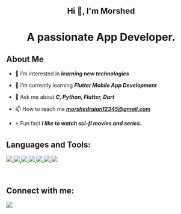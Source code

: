 <h2 align="center">Hi 👋, I'm Morshed</h2>
<h1 align="center">A passionate App Developer.</h3>


## About Me

<!-- - 🔭 I’m currently working on ***[Goverment Training Project: Mobile App Development](https://basictrainingsdmga.com/)*** -->

- 👀 I’m interested in ***learning new technologies***

- 🌱 I’m currently learning ***Flutter Mobile App Development***

- 💬 Ask me about ***C, Python, Flutter, Dart***

- 📫 How to reach me ***morshedraian12345@gmail.com***

- ⚡ Fun fact ***I like to watch sci-fi movies and series.***

## Languages and Tools:

<p align="left">
    <a href="https://www.cprogramming.com" target="_blank"> <img src="https://img.icons8.com/color/48/c-programming.png"/> </a>
    <a href="https://isocpp.org/" target="_blank"> <img src="https://img.icons8.com/color/48/c-plus-plus-logo.png"/> </a>
    <a href="https://www.python.org" target="_blank"> <img src="https://img.icons8.com/color/48/000000/python.png"/> </a>
    <a href="https://flutter.dev" target="_blank"> <img src="https://img.icons8.com/color/48/000000/flutter.png"/> </a>
    <a href="https://dart.dev" target="_blank"> <img src="https://img.icons8.com/color/48/000000/dart.png"/> </a>  
    <a href="https://git-scm.com/" target="_blank"> <img src="https://img.icons8.com/color/48/000000/git.png"/> </a> 
    <a href="https://github.com/" target="_blank"> <img src="https://img.icons8.com/color/48/github--v1.png"/> </a>
</p>

<br/>

## Connect with me:
<p align="left">

<a href = "https://www.linkedin.com/in/morshed-raian-khan-b0199021a/"><img src="https://img.icons8.com/fluent/48/000000/linkedin.png"/></a>

</p>

